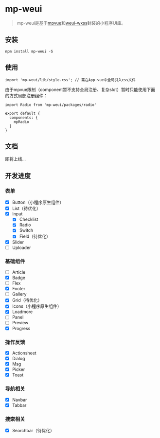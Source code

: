 # mp-weui

> mp-weui是基于[mpvue](https://github.com/Meituan-Dianping/mpvue)和[weui-wxss](https://github.com/Tencent/weui-wxss)封装的小程序UI库。

## 安装

    npm install mp-weui -S

## 使用

    import 'mp-weui/lib/style.css'; // 需在App.vue中全局引入css文件

由于mpvue限制（component暂不支持全局注册、复杂slot）暂时只能使用下面的方式局部注册组件：

    import Radio from 'mp-weui/packages/radio'

    export default {
      components: {
        mpRadio
      }
    }

## 文档

即将上线...

## 开发进度

### 表单
- [x] Button（小程序原生组件）
- [x] List（待优化）
- [x] Input
  - [x] Checklist
  - [x] Radio
  - [x] Switch
  - [x] Field（待优化）
- [x] Slider
- [ ] Uploader

### 基础组件
- [ ] Article
- [x] Badge
- [ ] Flex
- [x] Footer
- [ ] Gallery
- [x] Grid（待优化）
- [x] Icons（小程序原生组件）
- [x] Loadmore
- [ ] Panel
- [ ] Preview
- [x] Progress

### 操作反馈
- [x] Actionsheet
- [x] Dialog
- [x] Msg
- [x] Picker
- [x] Toast

### 导航相关
- [x] Navbar
- [x] Tabbar

### 搜索相关
- [x] Searchbar（待优化）
